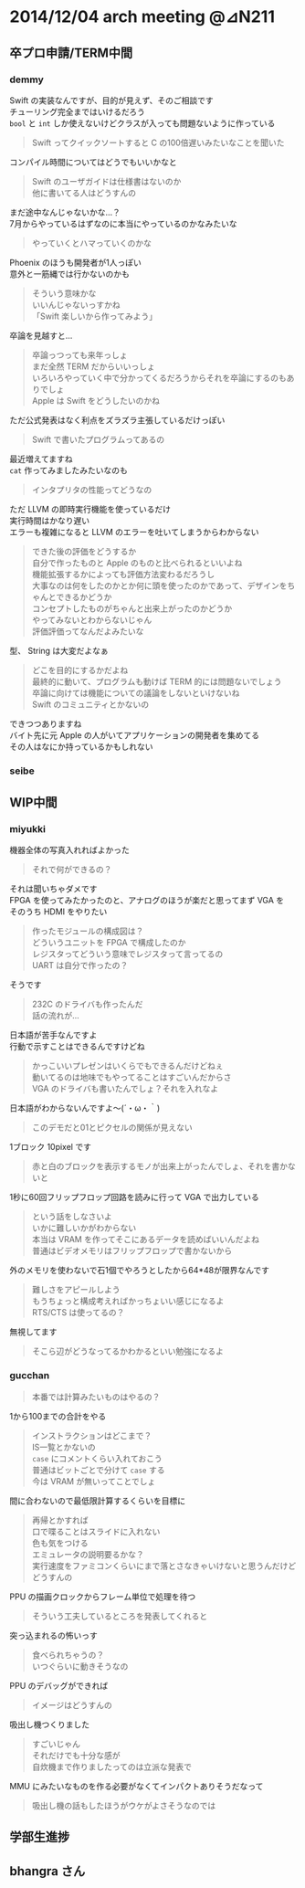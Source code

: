# 2014/12/04 arch meeting @⊿N211
## 卒プロ申請/TERM中間
### demmy
Swift の実装なんですが、目的が見えず、そのご相談です  
チューリング完全まではいけるだろう  
`bool` と `int` しか使えないけどクラスが入っても問題ないように作っている  
>Swift ってクイックソートすると C の100倍遅いみたいなことを聞いた  

コンパイル時間についてはどうでもいいかなと  
>Swift のユーザガイドは仕様書はないのか  
他に書いてる人はどうすんの  

まだ途中なんじゃないかな…？  
7月からやっているはずなのに本当にやっているのかなみたいな  
>やっていくとハマっていくのかな  

Phoenix のほうも開発者が1人っぽい  
意外と一筋縄では行かないのかも  
>そういう意味かな  
いいんじゃないっすかね  
「Swift 楽しいから作ってみよう」  

卒論を見越すと…  
>卒論っつっても来年っしょ  
まだ全然 TERM だからいいっしょ  
いろいろやっていく中で分かってくるだろうからそれを卒論にするのもありでしょ    
Apple は Swift をどうしたいのかね  

ただ公式発表はなく利点をズラズラ主張しているだけっぽい  
>Swift で書いたプログラムってあるの  

最近増えてますね  
`cat` 作ってみましたみたいなのも  
>インタプリタの性能ってどうなの  

ただ LLVM の即時実行機能を使っているだけ  
実行時間はかなり遅い  
エラーも複雑になると LLVM のエラーを吐いてしまうからわからない  
>できた後の評価をどうするか  
自分で作ったものと Apple のものと比べられるといいよね  
機能拡張するかによっても評価方法変わるだろうし  
大事なのは何をしたのかとか何に頭を使ったのかであって、デザインをちゃんとできるかどうか  
コンセプトしたものがちゃんと出来上がったのかどうか  
やってみないとわからないじゃん  
評価評価ってなんだよみたいな  

型、 String は大変だよなぁ  
>どこを目的にするかだよね  
最終的に動いて、プログラムも動けば TERM 的には問題ないでしょう  
卒論に向けては機能についての議論をしないといけないね  
Swift のコミュニティとかないの  

できつつありますね  
バイト先に元 Apple の人がいてアプリケーションの開発者を集めてる  
その人はなにか持っているかもしれない  

### seibe

## WIP中間
### miyukki
機器全体の写真入れればよかった  
>それで何ができるの？  

それは聞いちゃダメです  
FPGA を使ってみたかったのと、アナログのほうが楽だと思ってまず VGA を  
そのうち HDMI をやりたい  
>作ったモジュールの構成図は？  
どういうユニットを FPGA で構成したのか  
レジスタってどういう意味でレジスタって言ってるの  
UART は自分で作ったの？  

そうです  
>232C のドライバも作ったんだ  
話の流れが…  

日本語が苦手なんですよ  
行動で示すことはできるんですけどね  
>かっこいいプレゼンはいくらでもできるんだけどねぇ  
動いてるのは地味でもやってることはすごいんだからさ  
VGA のドライバも書いたんでしょ？それを入れなよ  

日本語がわからないんですよ〜(´・ω・｀)  
>このデモだと01とピクセルの関係が見えない  

1ブロック 10pixel です  
>赤と白のブロックを表示するモノが出来上がったんでしょ、それを書かないと  

1秒に60回フリップフロップ回路を読みに行って VGA で出力している 
>という話をしなさいよ  
いかに難しいかがわからない  
本当は VRAM を作ってそこにあるデータを読めばいいんだよね  
>普通はビデオメモリはフリップフロップで書かないから  

外のメモリを使わないで石1個でやろうとしたから64*48が限界なんです
>難しさをアピールしよう  
もうちょっと構成考えればかっちょいい感じになるよ  
RTS/CTS は使ってるの？

無視してます  
>そこら辺がどうなってるかわかるといい勉強になるよ  

### gucchan
>本番では計算みたいものはやるの？  
  
1から100までの合計をやる  
>インストラクションはどこまで？  
IS一覧とかないの  
`case` にコメントくらい入れておこう  
普通はビットごとで分けて `case` する  
今は VRAM が無いってことでしょ  
  
間に合わないので最低限計算するくらいを目標に  
>再帰とかすれば  
口で喋ることはスライドに入れない  
色も気をつける  
エミュレータの説明要るかな？  
実行速度をファミコンくらいにまで落とさなきゃいけないと思うんだけどどうすんの  

PPU の描画クロックからフレーム単位で処理を待つ  
>そういう工夫しているところを発表してくれると  

突っ込まれるの怖いっす  
>食べられちゃうの？  
いつぐらいに動きそうなの  

PPU のデバッグができれば  
>イメージはどうすんの  

吸出し機つくりました  
>すごいじゃん  
それだけでも十分な感が  
自炊機まで作りましたってのは立派な発表で  

MMU にみたいなものを作る必要がなくてインパクトありそうだなって  
>吸出し機の話もしたほうがウケがよさそうなのでは  

## 学部生進捗
## bhangra さん
